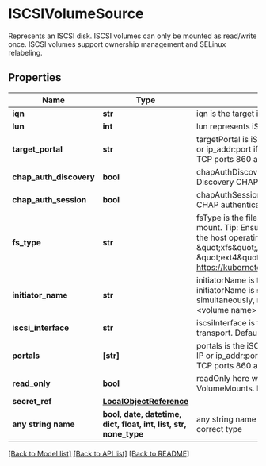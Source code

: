 # ISCSIVolumeSource

Represents an ISCSI disk. ISCSI volumes can only be mounted as read/write once. ISCSI volumes support ownership management and SELinux relabeling.

## Properties
Name | Type | Description | Notes
------------ | ------------- | ------------- | -------------
**iqn** | **str** | iqn is the target iSCSI Qualified Name. | 
**lun** | **int** | lun represents iSCSI Target Lun number. | 
**target_portal** | **str** | targetPortal is iSCSI Target Portal. The Portal is either an IP or ip_addr:port if the port is other than default (typically TCP ports 860 and 3260). | 
**chap_auth_discovery** | **bool** | chapAuthDiscovery defines whether support iSCSI Discovery CHAP authentication | [optional] 
**chap_auth_session** | **bool** | chapAuthSession defines whether support iSCSI Session CHAP authentication | [optional] 
**fs_type** | **str** | fsType is the filesystem type of the volume that you want to mount. Tip: Ensure that the filesystem type is supported by the host operating system. Examples: \&quot;ext4\&quot;, \&quot;xfs\&quot;, \&quot;ntfs\&quot;. Implicitly inferred to be \&quot;ext4\&quot; if unspecified. More info: https://kubernetes.io/docs/concepts/storage/volumes#iscsi | [optional] 
**initiator_name** | **str** | initiatorName is the custom iSCSI Initiator Name. If initiatorName is specified with iscsiInterface simultaneously, new iSCSI interface &lt;target portal&gt;:&lt;volume name&gt; will be created for the connection. | [optional] 
**iscsi_interface** | **str** | iscsiInterface is the interface Name that uses an iSCSI transport. Defaults to &#39;default&#39; (tcp). | [optional] 
**portals** | **[str]** | portals is the iSCSI Target Portal List. The portal is either an IP or ip_addr:port if the port is other than default (typically TCP ports 860 and 3260). | [optional] 
**read_only** | **bool** | readOnly here will force the ReadOnly setting in VolumeMounts. Defaults to false. | [optional] 
**secret_ref** | [**LocalObjectReference**](LocalObjectReference.md) |  | [optional] 
**any string name** | **bool, date, datetime, dict, float, int, list, str, none_type** | any string name can be used but the value must be the correct type | [optional]

[[Back to Model list]](../README.md#documentation-for-models) [[Back to API list]](../README.md#documentation-for-api-endpoints) [[Back to README]](../README.md)


